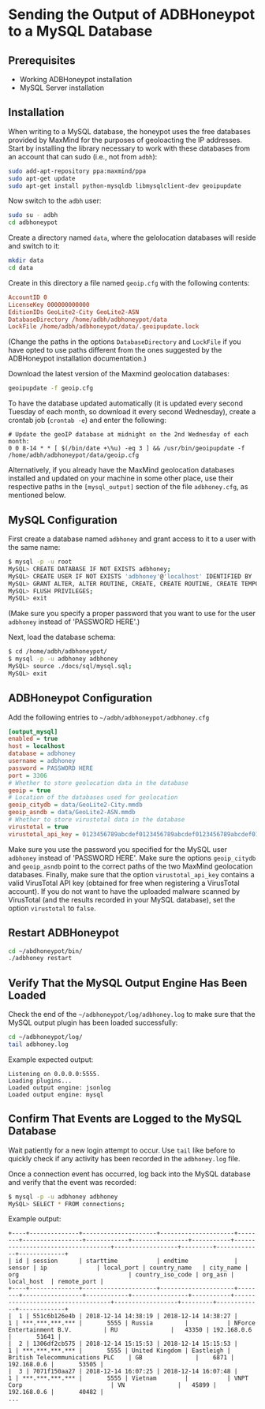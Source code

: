 # Sending the Output of ADBHoneypot to a MySQL Database

## Prerequisites

* Working ADBHoneypot installation
* MySQL Server installation

## Installation

When writing to a MySQL database, the honeypot uses the free databases
provided by MaxMind for the purposes of geoloacting the IP addresses.
Start by installing the library necessary to work with these databases
from an account that can sudo (i.e., not from `adbh`):

```bash
sudo add-apt-repository ppa:maxmind/ppa
sudo apt-get update
sudo apt-get install python-mysqldb libmysqlclient-dev geoipupdate
```

Now switch to the `adbh` user:

```bash
sudo su - adbh
cd adbhoneypot
```

Create a directory named `data`, where the gelolocation databases will reside
and switch to it:

```bash
mkdir data
cd data
```

Create in this directory a file named `geoip.cfg` with the following contents:

```geoip.cfg
AccountID 0
LicenseKey 000000000000
EditionIDs GeoLite2-City GeoLite2-ASN
DatabaseDirectory /home/adbh/adbhoneypot/data
LockFile /home/adbh/adbhoneypot/data/.geoipupdate.lock
```

(Change the paths in the options `DatabaseDirectory` and `LockFile` if you
have opted to use paths different from the ones suggested by the ADBHoneypot
installation documentation.)

Download the latest version of the Maxmind geolocation databases:

```bash
geoipupdate -f geoip.cfg
```

To have the database updated automatically (it is updated every second Tuesday
of each month, so download it every second Wednesday), create a crontab job
(`crontab -e`) and enter the following:

```crontab
# Update the geoIP database at midnight on the 2nd Wednesday of each month:
0 0 8-14 * * [ $(/bin/date +\%u) -eq 3 ] && /usr/bin/geoipupdate -f /home/adbh/adbhoneypot/data/geoip.cfg
```

Alternatively, if you already have the MaxMind geolocation databases installed
and updated on your machine in some other place, use their respective paths in
the `[mysql_output]` section of the file `adbhoney.cfg`, as mentioned below.

## MySQL Configuration

First create a database named `adbhoney` and grant access to it to a user with
the same name:

```bash
$ mysql -p -u root
MySQL> CREATE DATABASE IF NOT EXISTS adbhoney;
MySQL> CREATE USER IF NOT EXISTS 'adbhoney'@'localhost' IDENTIFIED BY 'PASSWORD HERE' PASSWORD EXPIRE NEVER;
MySQL> GRANT ALTER, ALTER ROUTINE, CREATE, CREATE ROUTINE, CREATE TEMPORARY TABLES, CREATE VIEW, DELETE, DROP, EXECUTE,FILE, INDEX, INSERT, LOCK TABLES, RELOAD, SELECT, SHOW DATABASES, SHOW VIEW, TRIGGER, UPDATE ON adbhoney TO 'adbhoney'@'localhost';
MySQL> FLUSH PRIVILEGES;
MySQL> exit
```

(Make sure you specify a proper password that you want to use for the user
`adbhoney` instead of 'PASSWORD HERE'.)

Next, load the database schema:

```bash
$ cd /home/adbh/adbhoneypot/
$ mysql -p -u adbhoney adbhoney
MySQL> source ./docs/sql/mysql.sql;
MySQL> exit
```

## ADBHoneypot Configuration

Add the following entries to `~/adbh/adbhoneypot/adbhoney.cfg`

```adbhoney.cfg
[output_mysql]
enabled = true
host = localhost
database = adbhoney
username = adbhoney
password = PASSWORD HERE
port = 3306
# Whether to store geolocation data in the database
geoip = true
# Location of the databases used for geolocation
geoip_citydb = data/GeoLite2-City.mmdb
geoip_asndb = data/GeoLite2-ASN.mmdb
# Whether to store virustotal data in the database
virustotal = true
virustotal_api_key = 0123456789abcdef0123456789abcdef0123456789abcdef0123456789abcdef
```

Make sure you use the password you specified for the MySQL user `adbhoney`
instead of 'PASSWORD HERE'. Make sure the options `geoip_citydb` and
`geoip_asndb` point to the correct paths of the two MaxMind geolocation
databases. Finally, make sure that the option `virustotal_api_key` contains
a valid VirusTotal API key (obtained for free when registering a VirusTotal
account). If you do not want to have the uploaded malware scanned by
VirusTotal (and the results recorded in your MySQL database), set the option
`virustotal` to `false`.

## Restart ADBHoneypot

```bash
cd ~/abdhoneypot/bin/
./adbhoney restart
```

## Verify That the MySQL Output Engine Has Been Loaded

Check the end of the `~/adbhoneypot/log/adbhoney.log` to make sure that the
MySQL output plugin has been loaded successfully:

```bash
cd ~/adbhoneypot/log/
tail adbhoney.log
```

Example expected output:

```adbhoney.log
Listening on 0.0.0.0:5555.
Loading plugins...
Loaded output engine: jsonlog
Loaded output engine: mysql
```

## Confirm That Events are Logged to the MySQL Database

Wait patiently for a new login attempt to occur.  Use `tail` like before to quickly check if any activity has
been recorded in the `adbhoney.log` file.

Once a connection event has occurred, log back into the MySQL database and verify that the event was recorded:

```bash
$ mysql -p -u adbhoney adbhoney
MySQL> SELECT * FROM connections;
```

Example output:

```mysql
+----+--------------+---------------------+---------------------+--------+-----------------+------------+----------------+-----------+-----------------------------------+------------------+---------+-------------+-------------+
| id | session      | starttime           | endtime             | sensor | ip              | local_port | country_name   | city_name | org                               | country_iso_code | org_asn | local_host  | remote_port |
+----+--------------+---------------------+---------------------+--------+-----------------+------------+----------------+-----------+-----------------------------------+------------------+---------+-------------+-------------+
|  1 | 551c6b126e4b | 2018-12-14 14:38:19 | 2018-12-14 14:38:27 |      1 | ***.***.***.*** |       5555 | Russia         |           | NForce Entertainment B.V.         | RU               |   43350 | 192.168.0.6 |       51641 |
|  2 | 1306df2cb575 | 2018-12-14 15:15:53 | 2018-12-14 15:15:53 |      1 | ***.***.***.*** |       5555 | United Kingdom | Eastleigh | British Telecommunications PLC    | GB               |    6871 | 192.168.0.6 |       53505 |
|  3 | 7071f150aa27 | 2018-12-14 16:07:25 | 2018-12-14 16:07:48 |      1 | ***.***.***.*** |       5555 | Vietnam        |           | VNPT Corp                         | VN               |   45899 | 192.168.0.6 |       40482 |
...
```
